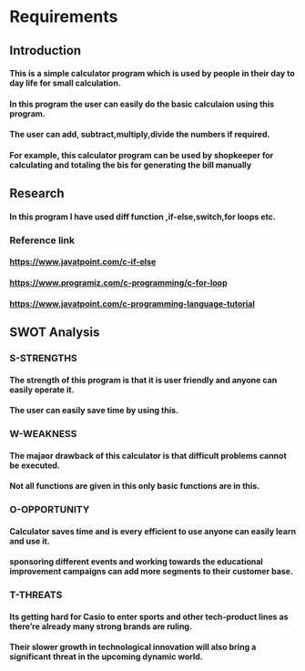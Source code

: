 # Requirements
## Introduction
 #### This is a simple calculator program which is used by people in their day to day life for small calculation.
 #### In this program the user can easily do the basic calculaion using this program.
 #### The user can add, subtract,multiply,divide the numbers if required.
 #### For example, this calculator program can be used by shopkeeper for calculating and totaling the bis for generating the bill manually

## Research
 #### In this program I have used diff function ,if-else,switch,for loops etc.
 ### Reference link
 #### https://www.javatpoint.com/c-if-else
 #### https://www.programiz.com/c-programming/c-for-loop
 #### https://www.javatpoint.com/c-programming-language-tutorial

## SWOT Analysis
### S-STRENGTHS
 #### The strength of this program is that it is user friendly and anyone can easily operate it.
 #### The user can easily save time by using this.
### W-WEAKNESS
 #### The majaor drawback of this calculator is that difficult problems cannot be executed.
 #### Not all functions are given in this only basic functions are in this.
### O-OPPORTUNITY
 #### Calculator saves time and is every efficient to use anyone can easily learn and use it.
 #### sponsoring different events and working towards the educational improvement campaigns can add more segments to their customer base.
### T-THREATS
 #### Its getting hard for Casio to enter sports and other tech-product lines as there’re already many strong brands are ruling. 
 #### Their slower growth in technological innovation will also bring a significant threat in the upcoming dynamic world.
